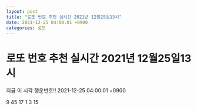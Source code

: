 ```yaml
---
layout: post
title: "로또 번호 추천 실시간 2021년 12월25일13시"
date: 2021-12-25 04:00:01 +0900
categories: 로또
---
```


# 로또 번호 추천 실시간 2021년 12월25일13시

지금 이 시각 행운번호!! 2021-12-25 04:00:01 +0900

 9  45  17  1  3  15 

